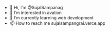 - 👋 Hi, I’m @SujalSampanag
- 👀 I’m interested in avation
- 🌱 I’m currently learning web development
- 📫 How to reach me sujalsampangrai.verce.app

<!---
SujalSampanag/SujalSampanag is a ✨ special ✨ repository because its `README.md` (this file) appears on your GitHub profile.
You can click the Preview link to take a look at your changes.
--->

